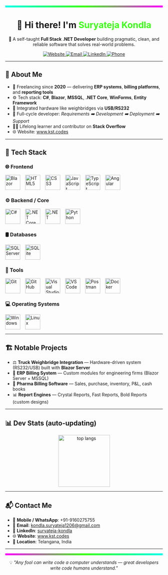 <p align="center">
  <svg width="100%" height="6" role="img" aria-label="neon divider">
    <defs>
      <linearGradient id="g" x1="0" y1="0" x2="1" y2="0">
        <stop offset="0%" stop-color="#00FFEA"/>
        <stop offset="50%" stop-color="#39FF14"/>
        <stop offset="100%" stop-color="#FF00FF"/>
      </linearGradient>
    </defs>
    <rect width="100%" height="6" fill="url(#g)"/>
  </svg>
</p>

<h1 align="center">👋 Hi there! I'm <span style="color:#39FF14;">Suryateja Kondla</span></h1>

<p align="center">
  🎯 A self-taught <strong>Full Stack .NET Developer</strong> building pragmatic, clean, and reliable software that solves real-world problems.
</p>

<p align="center">
  <a href="https://www.kst.codes" target="_blank">
    <img alt="Website" src="https://img.shields.io/badge/Website-kst.codes-111?style=for-the-badge&logo=vercel&logoColor=fff&labelColor=111&color=39FF14">
  </a>
  <a href="mailto:kondla.suryateja1206@gmail.com">
    <img alt="Email" src="https://img.shields.io/badge/Email-kondla.suryateja1206%40gmail.com-111?style=for-the-badge&logo=gmail&logoColor=fff&labelColor=111&color=00FFEA">
  </a>
  <a href="https://www.linkedin.com/in/suryateja-kondla-219608178/" target="_blank">
    <img alt="LinkedIn" src="https://img.shields.io/badge/LinkedIn-Connect-111?style=for-the-badge&logo=linkedin&logoColor=fff&labelColor=111&color=FF00FF">
  </a>
  <a href="tel:+919160275755">
    <img alt="Phone" src="https://img.shields.io/badge/Call-%2B91%2091602%2075755-111?style=for-the-badge&logo=phone&logoColor=fff&labelColor=111&color=8A2BE2">
  </a>
</p>

---

## 🧠 About Me

- 💼 Freelancing since <strong>2020</strong> — delivering <strong>ERP systems</strong>, <strong>billing platforms</strong>, and <strong>reporting tools</strong>  
- ⚙️ Tech stack: <strong>C#</strong>, <strong>Blazor</strong>, <strong>MSSQL</strong>, <strong>.NET Core</strong>, <strong>WinForms</strong>, <strong>Entity Framework</strong>  
- 🔌 Integrated hardware like weighbridges via <strong>USB/RS232</strong>  
- 🧩 Full-cycle developer: <em>Requirements ➡️ Development ➡️ Deployment ➡️ Support</em>  
- 👨‍🏫 Lifelong learner and contributor on <strong>Stack Overflow</strong>  
- 🌐 Website: <a href="https://www.kst.codes">www.kst.codes</a>

---

## 🚀 Tech Stack

### 🌐 Frontend
<div align="left" style="display:flex;flex-wrap:wrap;gap:16px;">
  <img src="https://cdn.jsdelivr.net/gh/devicons/devicon/icons/blazor/blazor-original.svg" height="48" alt="Blazor" />
  <img src="https://cdn.jsdelivr.net/gh/devicons/devicon/icons/html5/html5-original.svg" height="48" alt="HTML5" />
  <img src="https://cdn.jsdelivr.net/gh/devicons/devicon/icons/css3/css3-original.svg" height="48" alt="CSS3" />
  <img src="https://cdn.jsdelivr.net/gh/devicons/devicon/icons/javascript/javascript-original.svg" height="48" alt="JavaScript" />
  <img src="https://cdn.jsdelivr.net/gh/devicons/devicon/icons/typescript/typescript-original.svg" height="48" alt="TypeScript" />
  <img src="https://cdn.jsdelivr.net/gh/devicons/devicon/icons/angular/angular-original.svg" height="48" alt="Angular" />
</div>

### ⚙️ Backend / Core
<div align="left" style="display:flex;flex-wrap:wrap;gap:16px;">
  <img src="https://cdn.jsdelivr.net/gh/devicons/devicon/icons/csharp/csharp-original.svg" height="48" alt="C#" />
  <img src="https://cdn.jsdelivr.net/gh/devicons/devicon/icons/dotnetcore/dotnetcore-original.svg" height="48" alt=".NET Core" />
  <img src="https://cdn.jsdelivr.net/gh/devicons/devicon/icons/dot-net/dot-net-original.svg" height="48" alt=".NET" />
  <img src="https://cdn.jsdelivr.net/gh/devicons/devicon/icons/python/python-original.svg" height="48" alt="Python" />
</div>

### 🛢️ Databases
<div align="left" style="display:flex;flex-wrap:wrap;gap:16px;">
  <img src="https://cdn.jsdelivr.net/gh/devicons/devicon/icons/microsoftsqlserver/microsoftsqlserver-original.svg" height="48" alt="SQL Server" />
  <img src="https://cdn.jsdelivr.net/gh/devicons/devicon/icons/sqlite/sqlite-original.svg" height="48" alt="SQLite" />
</div>

### 🧪 Tools
<div align="left" style="display:flex;flex-wrap:wrap;gap:16px;">
  <img src="https://cdn.jsdelivr.net/gh/devicons/devicon/icons/git/git-original.svg" height="48" alt="Git" />
  <img src="https://cdn.jsdelivr.net/gh/devicons/devicon/icons/github/github-original.svg" height="48" alt="GitHub" />
  <img src="https://cdn.jsdelivr.net/gh/devicons/devicon/icons/visualstudio/visualstudio-original.svg" height="48" alt="Visual Studio" />
  <img src="https://cdn.jsdelivr.net/gh/devicons/devicon/icons/vscode/vscode-original.svg" height="48" alt="VS Code" />
  <img src="https://cdn.jsdelivr.net/gh/devicons/devicon/icons/postman/postman-original.svg" height="48" alt="Postman" />
  <img src="https://cdn.jsdelivr.net/gh/devicons/devicon/icons/docker/docker-original.svg" height="48" alt="Docker" />
</div>

### 💻 Operating Systems
<div align="left" style="display:flex;flex-wrap:wrap;gap:16px;">
  <img src="https://cdn.jsdelivr.net/gh/devicons/devicon/icons/windows11/windows11-original.svg" height="48" alt="Windows" />
  <img src="https://cdn.jsdelivr.net/gh/devicons/devicon/icons/linux/linux-original.svg" height="48" alt="Linux" />
</div>

---

## 🏗️ Notable Projects

- ⚖️ <strong>Truck Weighbridge Integration</strong> — Hardware-driven system (RS232/USB) built with <strong>Blazor Server</strong>  
- 🧾 <strong>ERP Billing System</strong> — Custom modules for engineering firms (Blazor Server + MSSQL)  
- 💊 <strong>Pharma Billing Software</strong> — Sales, purchase, inventory, P&L, cash books  
- 📊 <strong>Report Engines</strong> — Crystal Reports, Fast Reports, Bold Reports (custom designs)

---

## 📊 Dev Stats (auto-updating)

<p align="center">
  <img height="165" src="https://github-readme-stats.vercel.app/api/top-langs/?username=suryatejaKONDLA&layout=compact&hide_border=true&bg_color=0d1117&title_color=39FF14&text_color=FFFFFF" alt="top langs" />
</p>

---

## 📬 Contact Me

- 📱 <strong>Mobile / WhatsApp</strong>: +91-9160275755  
- 📧 <strong>Email</strong>: <a href="mailto:kondla.suryateja1206@gmail.com">kondla.suryateja1206@gmail.com</a>  
- 🔗 <strong>LinkedIn</strong>: <a href="https://www.linkedin.com/in/suryateja-kondla-219608178/">suryateja-kondla</a>  
- 🌐 <strong>Website</strong>: <a href="https://www.kst.codes">www.kst.codes</a>  
- 📍 <strong>Location</strong>: Telangana, India

---

<p align="center">
  <svg width="100%" height="6" role="img" aria-label="neon divider">
    <defs>
      <linearGradient id="g2" x1="0" y1="0" x2="1" y2="0">
        <stop offset="0%" stop-color="#FF00FF"/>
        <stop offset="50%" stop-color="#39FF14"/>
        <stop offset="100%" stop-color="#00FFEA"/>
      </linearGradient>
    </defs>
    <rect width="100%" height="6" fill="url(#g2)"/>
  </svg>
</p>

<p align="center">
  💡 <em>"Any fool can write code a computer understands — great developers write code humans understand."</em>
</p>
